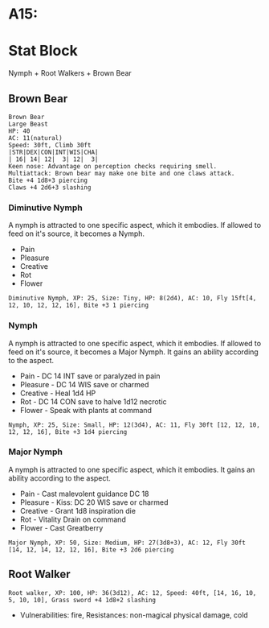 # A15:
# Stat Block
Nymph + Root Walkers + Brown Bear

## Brown Bear
```
Brown Bear
Large Beast
HP: 40
AC: 11(natural)
Speed: 30ft, Climb 30ft
|STR|DEX|CON|INT|WIS|CHA|
| 16| 14| 12|  3| 12|  3|
Keen nose: Advantage on perception checks requiring smell.
Multiattack: Brown bear may make one bite and one claws attack.
Bite +4 1d8+3 piercing
Claws +4 2d6+3 slashing
```

### Diminutive Nymph
A nymph is attracted to one specific aspect, which it embodies. If allowed to feed on it's source, it becomes a Nymph.
- Pain
- Pleasure
- Creative
- Rot
- Flower

`Diminutive Nymph, XP: 25, Size: Tiny, HP: 8(2d4), AC: 10, Fly 15ft[4, 12, 10, 12, 12, 16], Bite +3 1 piercing`

### Nymph
A nymph is attracted to one specific aspect, which it embodies. If allowed to feed on it's source, it becomes a Major Nymph. It gains an ability according to the aspect.
- Pain - DC 14 INT save or paralyzed in pain
- Pleasure - DC 14 WIS save or charmed
- Creative - Heal 1d4 HP
- Rot - DC 14 CON save to halve 1d12 necrotic 
- Flower - Speak with plants at command

`Nymph, XP: 25, Size: Small, HP: 12(3d4), AC: 11, Fly 30ft [12, 12, 10, 12, 12, 16], Bite +3 1d4 piercing`

### Major Nymph
A nymph is attracted to one specific aspect, which it embodies. It gains an ability according to the aspect.
- Pain - Cast malevolent guidance DC 18
- Pleasure - Kiss: DC 20 WIS save or charmed
- Creative - Grant 1d8 inspiration die
- Rot - Vitality Drain on command
- Flower - Cast Greatberry

`Major Nymph, XP: 50, Size: Medium, HP: 27(3d8+3), AC: 12, Fly 30ft [14, 12, 14, 12, 12, 16], Bite +3 2d6 piercing`

## Root Walker
`Root walker, XP: 100, HP: 36(3d12), AC: 12, Speed: 40ft, [14, 16, 10, 5, 10, 10], Grass sword +4 1d8+2 slashing`
- Vulnerabilities: fire, Resistances: non-magical physical damage, cold
